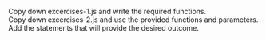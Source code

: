 Copy down excercises-1.js and write the required functions.  
Copy down excercises-2.js and use the provided functions and parameters. Add the statements that will provide the desired outcome.  